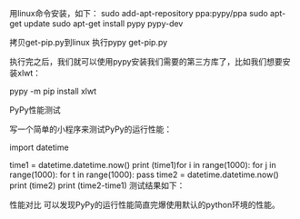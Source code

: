 用linux命令安装，如下：
sudo add-apt-repository ppa:pypy/ppa
sudo apt-get update
sudo apt-get install pypy pypy-dev

拷贝get-pip.py到linux
执行pypy get-pip.py

执行完之后，我们就可以使用pypy安装我们需要的第三方库了，比如我们想要安装xlwt：

pypy -m pip install xlwt

PyPy性能测试

写一个简单的小程序来测试PyPy的运行性能：

import datetime

time1 = datetime.datetime.now()
print (time1)for i in range(1000):    for j in range(1000):        for t in range(1000):
            pass
time2 = datetime.datetime.now()
print (time2)
print (time2-time1)
测试结果如下：


性能对比
可以发现PyPy的运行性能简直完爆使用默认的python环境的性能。
